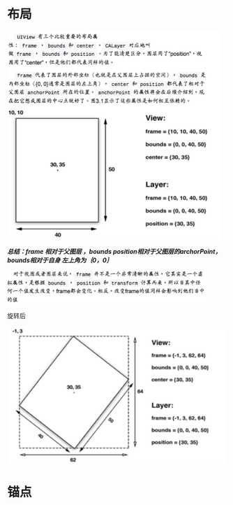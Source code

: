 # 布局

![](/iOSCoreAnimation/iOSCoreAnimation9.png)

_**总结：frame 相对于父图层 ，bounds position相对于父图层的archorPoint，bounds相对于自身 左上角为｛0，0｝**_



![](/iOSCoreAnimation/iOSCoreAnimation10.png)

旋转后

![](/iOSCoreAnimation/iOSCoreAnimation11.png)

# 锚点



